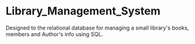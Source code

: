 # Library_Management_System
Designed to the relational database for managing a small library's books, members and Author's info using SQL.
